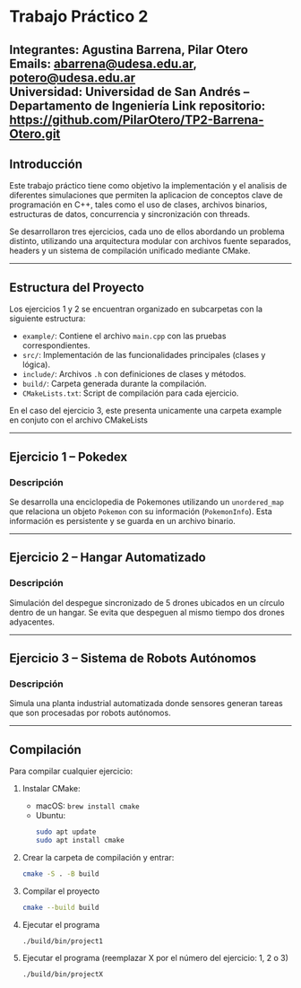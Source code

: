 # Trabajo Práctico 2

**Integrantes**: Agustina Barrena, Pilar Otero  
**Emails**: abarrena@udesa.edu.ar, potero@udesa.edu.ar  
**Universidad**: Universidad de San Andrés – Departamento de Ingeniería
**Link repositorio**: https://github.com/PilarOtero/TP2-Barrena-Otero.git
---

## Introducción

Este trabajo práctico tiene como objetivo la implementación y el analisis de diferentes simulaciones que permiten la aplicacion de conceptos clave de programación en C++, tales como el uso de clases, archivos binarios, estructuras de datos, concurrencia y sincronización con threads.

Se desarrollaron tres ejercicios, cada uno de ellos abordando un problema distinto, utilizando una arquitectura modular con archivos fuente separados, headers y un sistema de compilación unificado mediante CMake. 

---

## Estructura del Proyecto

Los ejercicios 1 y 2 se encuentran organizado en subcarpetas con la siguiente estructura:

- `example/`: Contiene el archivo `main.cpp` con las pruebas correspondientes.
- `src/`: Implementación de las funcionalidades principales (clases y lógica).
- `include/`: Archivos `.h` con definiciones de clases y métodos.
- `build/`: Carpeta generada durante la compilación.
- `CMakeLists.txt`: Script de compilación para cada ejercicio.

En el caso del ejercicio 3, este presenta unicamente una carpeta example en conjuto con el archivo CMakeLists

---

## Ejercicio 1 – Pokedex

### Descripción

Se desarrolla una enciclopedia de Pokemones utilizando un `unordered_map` que relaciona un objeto `Pokemon` con su información (`PokemonInfo`). Esta información es persistente y se guarda en un archivo binario.

---

## Ejercicio 2 – Hangar Automatizado

### Descripción

Simulación del despegue sincronizado de 5 drones ubicados en un círculo dentro de un hangar. Se evita que despeguen al mismo tiempo dos drones adyacentes.

---

## Ejercicio 3 – Sistema de Robots Autónomos

### Descripción

Simula una planta industrial automatizada donde sensores generan tareas que son procesadas por robots autónomos.

---

## Compilación

Para compilar cualquier ejercicio:

1. Instalar CMake:
   - macOS: `brew install cmake`
   - Ubuntu:  
     ```bash
     sudo apt update
     sudo apt install cmake
     ```

2. Crear la carpeta de compilación y entrar:
   ```bash
   cmake -S . -B build

3. Compilar el proyecto
    ```bash
    cmake --build build

4. Ejecutar el programa
    ```bash
    ./build/bin/project1

5. Ejecutar el programa (reemplazar X por el número del ejercicio: 1, 2 o 3)
    ```bash
    ./build/bin/projectX
